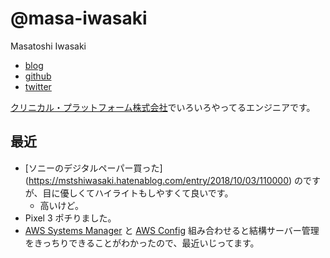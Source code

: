 # @masa-iwasaki

Masatoshi Iwasaki

- [blog](https://mstshiwasaki.hatenablog.com)
- [github](https://github.com/masa-iwasaki)
- [twitter](https://twitter.com/masa_iwasaki)


[クリニカル・プラットフォーム株式会社](https://clinical-platform.com/)でいろいろやってるエンジニアです。

## 最近

- [ソニーのデジタルペーパー買った] (https://mstshiwasaki.hatenablog.com/entry/2018/10/03/110000) のですが、目に優しくてハイライトもしやすくて良いです。
  - 高いけど。
- Pixel 3 ポチりました。
- [AWS Systems Manager](https://aws.amazon.com/jp/systems-manager/) と [AWS Config](https://aws.amazon.com/jp/config/) 組み合わせると結構サーバー管理をきっちりできることがわかったので、最近いじってます。

